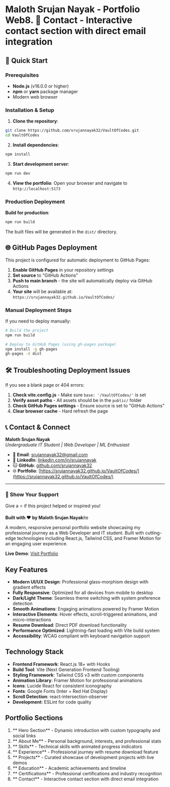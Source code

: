# Maloth Srujan Nayak - Portfolio Web8. **📧 Contact** - Interactive contact section with direct email integration

## 🚀 Quick Start

### Prerequisites

- **Node.js** (v16.0.0 or higher)
- **npm** or **yarn** package manager
- Modern web browser

### Installation & Setup

1. **Clone the repository**:
```bash
git clone https://github.com/srujannayak32/VaultOfCodes.git
cd VaultOfCodes
```

2. **Install dependencies**:
```bash
npm install
```

3. **Start development server**:
```bash
npm run dev
```

4. **View the portfolio**:
   Open your browser and navigate to `http://localhost:5173`

### Production Deployment

**Build for production**:
```bash
npm run build
```

The built files will be generated in the `dist/` directory.

## 🌐 GitHub Pages Deployment

This project is configured for automatic deployment to GitHub Pages:

1. **Enable GitHub Pages** in your repository settings
2. **Set source** to "GitHub Actions"
3. **Push to main branch** - the site will automatically deploy via GitHub Actions
4. **Your site** will be available at: `https://srujannayak32.github.io/VaultOfCodes/`

### Manual Deployment Steps

If you need to deploy manually:

```bash
# Build the project
npm run build

# Deploy to GitHub Pages (using gh-pages package)
npm install -g gh-pages
gh-pages -d dist
```

## 🛠️ Troubleshooting Deployment Issues

If you see a blank page or 404 errors:

1. **Check vite.config.js** - Make sure `base: '/VaultOfCodes/'` is set
2. **Verify asset paths** - All assets should be in the `public/` folder
3. **Check GitHub Pages settings** - Ensure source is set to "GitHub Actions"
4. **Clear browser cache** - Hard refresh the page

## 📞 Contact & Connect

**Maloth Srujan Nayak**  
*Undergraduate IT Student | Web Developer | ML Enthusiast*

- 📧 **Email**: [srujannayak32@gmail.com](mailto:srujannayak32@gmail.com)
- 💼 **LinkedIn**: [linkedin.com/in/srujannayak](https://linkedin.com/in/srujannayak)
- 🐱 **GitHub**: [github.com/srujannayak32](https://github.com/srujannayak32)
- 🌐 **Portfolio**: [https://srujannayak32.github.io/VaultOfCodes/](https://srujannayak32.github.io/VaultOfCodes/)

---

### 🌟 Show Your Support

Give a ⭐️ if this project helped or inspired you!

**Built with ❤️ by Maloth Srujan Nayak**ite

A modern, responsive personal portfolio website showcasing my professional journey as a Web Developer and IT student. Built with cutting-edge technologies including React.js, Tailwind CSS, and Framer Motion for an engaging user experience.

 **Live Demo**: [Visit Portfolio](https://your-domain.com)

##  Key Features

- **Modern UI/UX Design**: Professional glass-morphism design with gradient effects
- **Fully Responsive**: Optimized for all devices from mobile to desktop
- **Dark/Light Theme**: Seamless theme switching with system preference detection
- **Smooth Animations**: Engaging animations powered by Framer Motion
- **Interactive Elements**: Hover effects, scroll-triggered animations, and micro-interactions
- **Resume Download**: Direct PDF download functionality
- **Performance Optimized**: Lightning-fast loading with Vite build system
- **Accessibility**: WCAG compliant with keyboard navigation support

##  Technology Stack

- **Frontend Framework**: React.js 18+ with Hooks
- **Build Tool**: Vite (Next Generation Frontend Tooling)
- **Styling Framework**: Tailwind CSS v3 with custom components
- **Animation Library**: Framer Motion for professional animations
- **Icons**: Lucide React for consistent iconography
- **Fonts**: Google Fonts (Inter + Red Hat Display)
- **Scroll Detection**: react-intersection-observer
- **Development**: ESLint for code quality

##  Portfolio Sections

1. ** Hero Section** - Dynamic introduction with custom typography and social links
2. ** About Me** - Personal background, interests, and professional stats
3. ** Skills** - Technical skills with animated progress indicators
4. ** Experience** - Professional journey with resume download feature
5. ** Projects** - Curated showcase of development projects with live demos
6. ** Education** - Academic achievements and timeline
7. ** Certifications** - Professional certifications and industry recognition
8. ** Contact** - Interactive contact section with direct email integration


